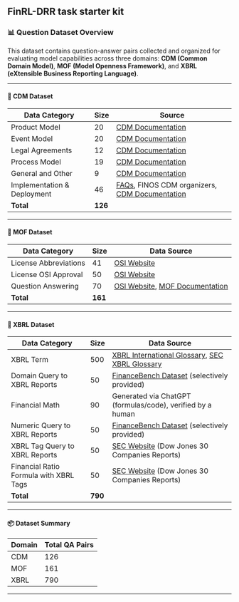 ## FinRL-DRR task starter kit

### 📊 Question Dataset Overview

This dataset contains question-answer pairs collected and organized for evaluating model capabilities across three domains: **CDM (Common Domain Model)**, **MOF (Model Openness Framework)**, and **XBRL (eXtensible Business Reporting Language)**.

---

#### 📁 CDM Dataset

| **Data Category**               | **Size** | **Source**                                                                 |
|-------------------------------|----------|--------------------------------------------------------------------------|
| Product Model                 | 20       | [CDM Documentation](https://cdm.finos.org/)                              |
| Event Model                   | 20       | [CDM Documentation](https://cdm.finos.org/)                              |
| Legal Agreements              | 12       | [CDM Documentation](https://cdm.finos.org/)                              |
| Process Model                 | 19       | [CDM Documentation](https://cdm.finos.org/)                              |
| General and Other             | 9        | [CDM Documentation](https://cdm.finos.org/)                              |
| Implementation & Deployment  | 46       | [FAQs](https://www.finos.org/faq), FINOS CDM organizers, [CDM Documentation](https://cdm.finos.org/) |
| **Total**                     | **126**  |                                                                          |

---

#### 📁 MOF Dataset

| **Data Category**            | **Size** | **Data Source**                                                                 |
|-----------------------------|----------|---------------------------------------------------------------------------------|
| License Abbreviations       | 41       | [OSI Website](https://opensource.org/licenses)                                 |
| License OSI Approval        | 50       | [OSI Website](https://opensource.org/licenses)                                 |
| Question Answering          | 70       | [OSI Website](https://opensource.org/licenses), [MOF Documentation](https://arxiv.org/abs/2403.13784) |
| **Total**                   | **161**  |                                                                                 |

---

#### 📁 XBRL Dataset

| **Data Category**                         | **Size** | **Data Source**                                                                 |
|------------------------------------------|----------|---------------------------------------------------------------------------------|
| XBRL Term                                | 500      | [XBRL International Glossary](https://www.xbrl.org/guidance/xbrl-glossary/), [SEC XBRL Glossary](https://www.sec.gov/data-research/osd_xbrlglossary) |
| Domain Query to XBRL Reports             | 50       | [FinanceBench Dataset](https://arxiv.org/abs/2311.11944) (selectively provided)|
| Financial Math                           | 90     | Generated via ChatGPT (formulas/code), verified by a human                     |
| Numeric Query to XBRL Reports            | 50       | [FinanceBench Dataset](https://arxiv.org/abs/2311.11944) (selectively provided)|
| XBRL Tag Query to XBRL Reports           | 50       | [SEC Website](https://www.sec.gov/) (Dow Jones 30 Companies Reports)           |
| Financial Ratio Formula with XBRL Tags   | 50       | [SEC Website](https://www.sec.gov/) (Dow Jones 30 Companies Reports)           |
| **Total**                                | **790** |                                                                                 |

---

#### 📦 Dataset Summary

| **Domain** | **Total QA Pairs** |
|------------|--------------------|
| CDM        | 126                |
| MOF        | 161                |
| XBRL       | 790               |

---

